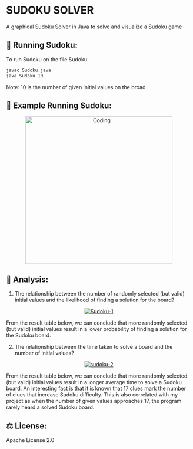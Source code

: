 # SUDOKU SOLVER

A graphical Sudoku Solver in Java to solve and visualize a Sudoku game

## 🚀 Running Sudoku:
To run Sudoku on the file Sudoku 

```sh
javac Sudoku.java
java Sudoku 10
```
Note: 10 is the number of given initial values on the broad

## 👀 Example Running Sudoku:
<p align="center">
  <img align="center" alt="Coding" width="400" src="https://media.giphy.com/media/5uXBlA3hmFzjz7rEsX/giphy.gif">
</p>

## 📝 Analysis:

1. The relationship between the number of randomly selected (but valid) initial values and the likelihood of finding a solution for the board?

<p align="center">
  <a href="https://ibb.co/1MFmsCD"><img src="https://i.ibb.co/dt85bNd/Sudoku-1.png" alt="Sudoku-1" border="0"></a>
</p>

From the result table below, we can conclude that more randomly selected (but valid) initial values result in a lower probability of finding a solution for the Sudoku board.

2. The relationship between the time taken to solve a board and the number of initial values?

<p align="center">
  <a href="https://ibb.co/7zMqpvf"><img src="https://i.ibb.co/b3wkv10/sudoku-2.png" alt="sudoku-2" border="0"></a>
</p>

From the result table below, we can conclude that more randomly selected (but valid) initial values result in a longer average time to solve a Sudoku board.
An interesting fact is that it is known that 17 clues mark the number of clues that increase Sudoku difficulty. This is also correlated with my project as when the number of given values approaches 17, the program rarely heard a solved Sudoku board.

## ⚖️ License:
Apache License 2.0
